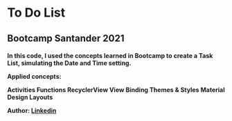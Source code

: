 <h1><b>To Do List</b>

<h2>Bootcamp Santander 2021

<h4>In this code, I used the concepts learned in Bootcamp to create a Task List, simulating the Date and Time setting.

  Applied concepts:
  
 Activities
 Functions
 RecyclerView
 View Binding
 Themes & Styles
 Material Design
 Layouts
  
Author: [Linkedin](https://www.linkedin.com/in/dallonso/)
 
  


